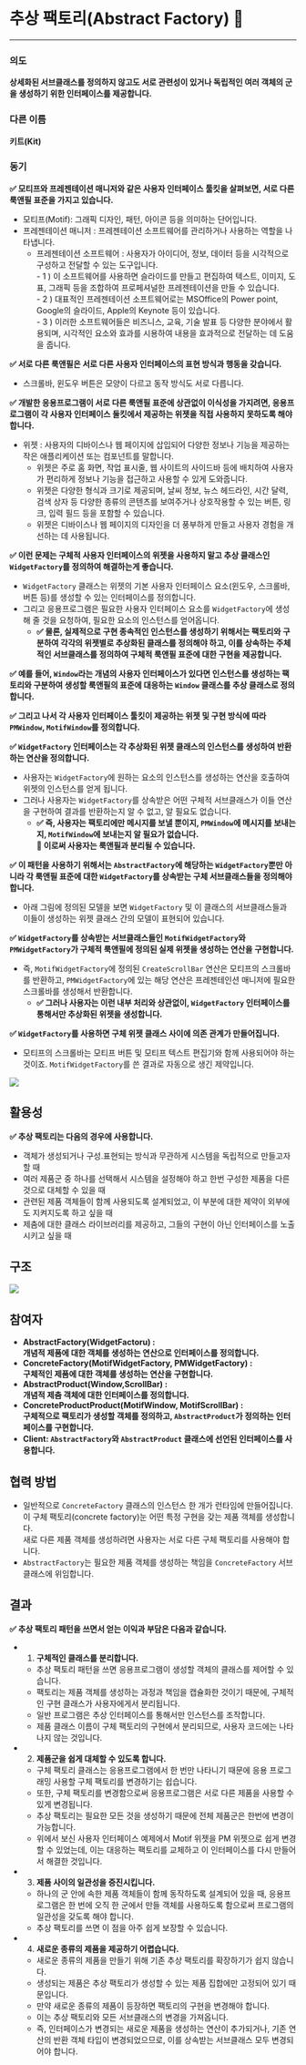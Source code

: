 # 추상 팩토리(Abstract Factory) 🧩

---

### 의도

**상세화된 서브클래스를 정의하지 않고도 서로 관련성이 있거나 독립적인 여러 객체의 군을 생성하기 위한 인터페이스를 제공합니다.**

### 다른 이름

**키트(Kit)**

### 동기

**✅ 모티프와 프레젠테이션 매니저와 같은 사용자 인터페이스 툴킷을 살펴보면, 서로 다른 룩앤필 표준을 가지고 있습니다.**
- 모티프(Motif): 그래픽 디자인, 패턴, 아이콘 등을 의미하는 단어입니다.
- 프레젠테이션 매니저 : 프레젠테이션 소프트웨어를 관리하거나 사용하는 역할을 나타냅니다.
    - 프레젠테이션 소프트웨어 : 사용자가 아이디어, 정보, 데이터 등을 시각적으로 구성하고 전달할 수 있는 도구입니다.</br>- 1 ) 이 소프트웨어를 사용하면 슬라이드를 만들고 편집하여 텍스트, 이미지, 도표, 그래픽 등을 조합하여 프로페셔널한 프레젠테이션을 만들 수 있습니다.</br> - 2 ) 대표적인 프레젠테이션 소프트웨어로는 MSOffice의 Power point, Google의 슬라이드, Apple의 Keynote 등이 있습니다.</br>- 3 ) 이러한 소프트웨어들은 비즈니스, 교육, 기술 발표 등 다양한 분야에서 활용되며, 시각적인 요소와 효과를 시용하여 내용을 효과적으로 전달하는 데 도움을 줍니다.</br>

**✅ 서로 다른 룩앤필은 서로 다른 사용자 인터페이스의 표현 방식과 행동을 갖습니다.**
- 스크롤바, 윈도우 버튼은 모양이 다르고 동작 방식도 서로 다릅니다.</br>

**✅ 개발한 응용프로그램이 서로 다른 룩앤필 표준에 상관없이 이식성을 가지려면, 응용프로그램이 각 사용자 인터페이스 둘킷에서 제공하는 위젯을 직접 사용하지 못하도록 해야 합니다.**
- 위젯 : 사용자의 디바이스나 웹 페이지에 삽입되어 다양한 정보나 기능을 제공하는 작은 애플리케이션 또는 컴포넌트를 말합니다.
    - 위젯은 주로 홈 화면, 작업 표시줄, 웹 사이트의 사이드바 등에 배치하여 사용자가 편리하게 정보나 기능을 접근하고 사용할 수 있게 도와줍니다.
    - 위젯은 다양한 형식과 크기로 제공되며, 날씨 정보, 뉴스 헤드라인, 시간 달력, 검색 상자 등 다양한 종류의 콘텐츠를 보여주거나 상호작용할 수 있는 버튼, 링크, 입력 필드 등을 포함할 수 있습니다.
    - 위젯은 디바이스나 웹 페이지의 디자인을 더 풍부하게 만들고 사용자 경험을 개선하는 데 사용됩니다.</br>

**✅ 이런 문제는 구체적 사용자 인터페이스의 위젯을 사용하지 말고 추상 클래스인 `WidgetFactory`를 정의하여 해결하는게 좋습니다.**
- `WidgetFactory` 클래스는 위젯의 기본 사용자 인터페이스 요소(윈도우, 스크롤바, 버튼 등)를 생성할 수 있는 인터페이스를 정의합니다.
- 그리고 응용프로그램은 필요한 사용자 인터페이스 요소를 `WidgetFactory`에 생성해 줄 것을 요청하여, 필요한 요소의 인스턴스를 얻어옵니다.
    - **✅ 물론, 실제적으로 구현 종속적인 인스턴스를 생성하기 위해서는 팩토리와 구분하여 각각의 위젯별로 추상화된 클래스를 정의해야 하고, 이를 상속하는 주체적인 서브클래스를 정의하여 구체적 룩앤필 표준에 대한 구현을 제공합니다.**</br>

**✅ 예를 들어, `Window`라는 개념의 사용자 인터페이스가 있다면 인스턴스를 생성하는 팩토리와 구분하여 생성할 룩앤필의 표준에 대응하는 `Window` 클래스를 추상 클래스로 정의합니다.**</br>

**✅ 그리고 나서 각 사용자 인터페이스 툴킷이 제공하는 위젯 및 구현 방식에 따라 `PMWindow`, `MotifWindow`를 정의합니다.**</br>

**✅ `WidgetFactory` 인터페이스는 각 추상화된 위젯 클래스의 인스턴스를 생성하여 반환하는 연산을 정의합니다.**
- 사용자는 `WidgetFactory`에 원하는 요소의 인스턴스를 생성하는 연산을 호출하여 위젯의 인스턴스를 얻게 됩니다.
- 그러나 사용자는 `WidgetFactory`를 상속받은 어떤 구체적 서브클래스가 이들 연산을 구현하여 결과를 반환하는지 알 수 없고, 알 필요도 없습니다.
    - **✅ 즉, 사용자는 팩토리에만 메시지를 보낼 뿐이지, `PMWindow`에 메시지를 보내는지, `MotifWindow`에 보내는지 알 필요가 없습니다.</br>🙌 이로써 사용자는 룩앤필과 분리될 수 있습니다.**</br>

**✅ 이 패턴을 사용하기 위해서는 `AbstractFactory`에 해당하는 `WidgetFactory`뿐만 아니라 각 룩앤필 표준에 대한 `WidgetFactory`를 상속받는 구체 서브클래스들을 정의해야 합니다.**</br>
- 아래 그림에 정의된 모델을 보면 `WidgetFactory` 및 이 클래스의 서브클래스들과 이들이 생성하는 위젯 클래스 간의 모델이 표현되어 있습니다.</br>

**✅ `WidgetFactory`를 상속받는 서브클래스들인 `MotifWidgetFactory`와 `PMWidgetFactory`가 구체적 룩앤필에 정의된 실제 위젯을 생성하는 연산을 구현합니다.**</br>
- 즉, `MotifWidgetFactory`에 정의된 `CreateScrollBar` 연산은 모티프의 스크롤바를 반환하고, `PMWidgetFactory`에 있는 해당 연산은 프레젠테인션 매니저에 필요한 스크롤바를 생성해서 반환합니다.</br>
    - **✅ 그러나 사용자는 이런 내부 처리와 상관없이, `WidgetFactory` 인터페이스를 통해서만 추상화된 위젯을 생성합니다.**</br>

**✅ `WidgetFactory`를 사용하면 구체 위젯 클래스 사이에 의존 관계가 만들어집니다.**
- 모티프의 스크롤바는 모티프 버튼 및 모티프 텍스트 편집기와 함께 사용되어야 하는것이죠. `MotifWidgetFactory`를 쓴 결과로 자동으로 생긴 제약입니다.

<img src = "https://github.com/devKobe24/images/blob/main/%E1%84%8E%E1%85%AE%E1%84%89%E1%85%A1%E1%86%BC%20%E1%84%91%E1%85%A2%E1%86%A8%E1%84%90%E1%85%A9%E1%84%85%E1%85%B5.png?raw=true"></br>

## 활용성

**✅ 추상 팩토리는 다음의 경우에 사용합니다.**

- 객체가 생성되거나 구성.표현되는 방식과 무관하게 시스템을 독립적으로 만들고자 할 때
- 여러 제품군 중 하나를 선택해서 시스템을 설정해야 하고 한번 구성한 제품을 다른 것으로 대체할 수 있을 때
- 관련된 제품 객체들이 함께 사용되도록 설계되었고, 이 부분에 대한 제약이 외부에도 지켜지도록 하고 싶을 때
- 제춤에 대한 클래스 라이브러리를 제공하고, 그들의 구현이 아닌 인터페이스를 노출시키고 싶을 때

## 구조

<img src = "https://github.com/devKobe24/images/blob/main/%E1%84%8E%E1%85%AE%E1%84%89%E1%85%A1%E1%86%BC%E1%84%91%E1%85%A2%E1%86%A8%E1%84%90%E1%85%A9%E1%84%85%E1%85%B5%E1%84%80%E1%85%AE%E1%84%8C%E1%85%A9.png?raw=true"></br>

## 참여자

- **AbstractFactory(WidgetFactoru) :</br>개념적 제품에 대한 객체를 생성하는 연산으로 인터페이스를 정의합니다.**
- **ConcreteFactory(MotifWidgetFactory, PMWidgetFactory) :</br>구체적인 제품에 대한 객체를 생성하는 연산을 구현합니다.**
- **AbstractProduct(Window,ScrollBar) :</br>개념적 제춤 객체에 대한 인터페이스를 정의합니다.**
- **ConcreteProductProduct(MotifWindow, MotifScrollBar) :</br>구체적으로 팩토리가 생성할 객체를 정의하고, `AbstractProduct`가 정의하는 인터페이스를 구현합니다.**
- **Client: `AbstractFactory`와 `AbstractProduct` 클래스에 선언된 인터페이스를 사용합니다.**

## 협력 방법

- 일반적으로 `ConcreteFactory` 클래스의 인스턴스 한 개가 런타임에 만들어집니다.</br>이 구체 팩토리(concrete factory)눈 어떤 특정 구현을 갖는 제품 객체를 생성합니다.</br> 새로 다른 제품 객체를 생성하려면 사용자는 서로 다른 구체 팩토리를 사용해야 합니다.
- `AbstractFactory`는 필요한 제품 객체를 생성하는 책임을 `ConcreteFactory` 서브 클래스에 위임합니다.

## 결과

**✅ 추상 팩토리 패턴을 쓰면서 얻는 이익과 부담은 다음과 같습니다.**</br>

- 1. **구체적인 클래스를 분리합니다.**
    - 추상 팩토리 패턴을 쓰면 응용프로그램이 생성할 객체의 클래스를 제어할 수 있습니다.
    - 팩토리는 제품 객체를 생성하는 과정과 책임을 캡슐화한 것이기 때문에, 구체적인 구현 클래스가 사용자에게서 분리됩니다.
    - 일반 프로그램은 추상 인터페이스를 통해서만 인스턴스를 조작합니다.
    - 제품 클래스 이름이 구체 팩토리의 구현에서 분리되므로, 사용자 코드에는 나타나지 않는 것입니다.

- 2. **제품군을 쉽게 대체할 수 있도록 합니다.**
    - 구체 팩토리 클래스는 응용프로그램에서 한 번만 나타니기 때문에 응용 프로그래밍 사용할 구체 팩토리를 변경하기는 쉽습니다.
    - 또한, 구체 팩토리를 변경함으로써 응용프로그램은 서로 다른 제품을 사용할 수 있게 변경됩니다.
    - 추상 팩토리는 필요한 모든 것을 생성하기 때문에 전체 제품군은 한번에 변경이 가능합니다.
    - 위에서 보신 사용자 인터페이스 예제에서 Motif 위젯을 PM 위젯으로 쉽게 변경할 수 있었는데, 이는 대응하는 팩토리를 교체하고 이 인터페이스를 다시 만들어서 해결한 것입니다.

- 3. **제품 사이의 일관성을 증진시킵니다.**
    - 하나의 군 안에 속한 제품 객체들이 함께 동작하도록 설계되어 있을 때, 응용프로그램은 한 번에 오직 한 군에서 만들 객체를 사용하도록 함으로써 프로그램의 일관성을 갖도록 해야 합니다.
    - 추상 팩토리를 쓰면 이 점을 아주 쉽게 보장할 수 있습니다.

- 4. **새로운 종류의 제품을 제공하기 어렵습니다.**
    - 새로운 종류의 제품을 만들기 위해 기존 추상 팩토리를 확장하기가 쉽지 않습니다.
    - 생성되는 제품은 추상 팩토리가 생성할 수 있는 제품 집합에만 고정되어 있기 때문입니다.
    - 만약 새로운 종류의 제품이 등장하면 팩토리의 구현을 변경해야 합니다.
    - 이는 추상 팩토리와 모든 서브클래스의 변경을 가져옵니다.
    - 즉, 인터페이스가 변경되는 새로운 제품을 생성하는 연산이 추가되거나, 기존 연산의 반환 객체 타입이 변경되었으므로, 이를 상속받는 서브클래스 모두 변경되어야 합니다.
